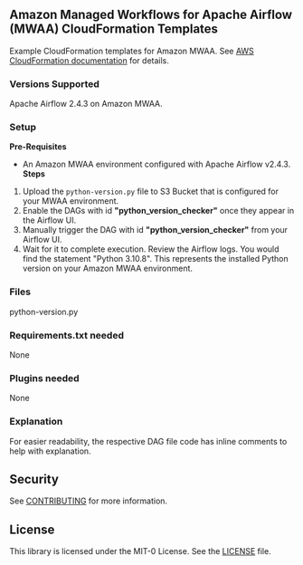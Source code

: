 ## Amazon Managed Workflows for Apache Airflow (MWAA) CloudFormation Templates

Example CloudFormation templates for Amazon MWAA.  See [AWS CloudFormation documentation](https://docs.aws.amazon.com/AWSCloudFormation/latest/UserGuide/aws-resource-mwaa-environment.html) for details.

### Versions Supported
Apache Airflow 2.4.3 on Amazon MWAA.

### Setup 
**Pre-Requisites**
- An Amazon MWAA environment configured with Apache Airflow v2.4.3. 
**Steps**
1. Upload the `python-version.py` file to S3 Bucket that is configured for your MWAA environment.
2. Enable the DAGs with id **"python_version_checker"** once they appear in the Airflow UI. 
6. Manually trigger the DAG with id **"python_version_checker"** from your Airflow UI.
7. Wait for it to complete execution. Review the Airflow logs. You would find the statement "Python 3.10.8". This represents the installed Python version on your Amazon MWAA environment.

### Files
python-version.py

### Requirements.txt needed
None

### Plugins needed 
None

### Explanation
For easier readability, the respective DAG file code has inline comments to help with explanation.

## Security

See [CONTRIBUTING](../blob/main/CONTRIBUTING.md#security-issue-notifications) for more information.

## License

This library is licensed under the MIT-0 License. See the [LICENSE](../blob/main/LICENSE) file.
